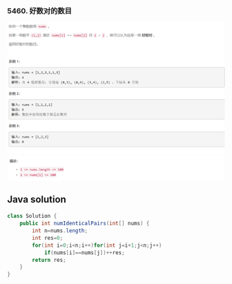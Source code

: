 ### 5460. 好数对的数目

<img src="1.png" alt=" " title="." style="zoom: 200%;" />     

<img src="2.png" alt=" " title="." style="zoom: 200%;" />

## Java solution

```java
class Solution {
    public int numIdenticalPairs(int[] nums) {
        int n=nums.length;
        int res=0;
        for(int i=0;i<n;i++)for(int j=i+1;j<n;j++)
            if(nums[i]==nums[j])++res;
        return res;
    }
}
```







